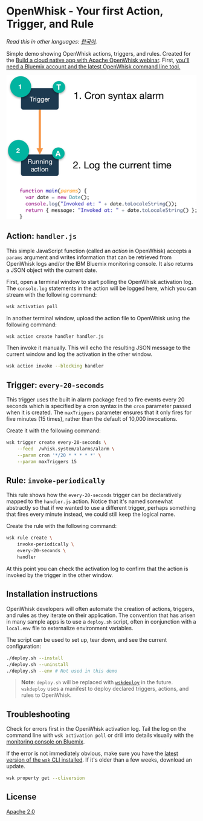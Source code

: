 # OpenWhisk - Your first Action, Trigger, and Rule

*Read this in other languages: [한국어](README-ko.md).*

Simple demo showing OpenWhisk actions, triggers, and rules. Created for the [Build a cloud native app with Apache OpenWhisk webinar](https://developer.ibm.com/tv/build-a-cloud-native-app-with-apache-openwhisk/). First, [you'll need a Bluemix account and the latest OpenWhisk command line tool.](/docs/OPENWHISK.md)

![High level diagram](demo-1.png)

## Action: `handler.js`

This simple JavaScript function (called an _action_ in OpenWhisk) accepts a `params` argument and writes information that can be retrieved from OpenWhisk logs and/or the IBM Bluemix monitoring console. It also returns a JSON object with the current date.

First, open a terminal window to start polling the OpenWhisk activation log. The `console.log` statements in the action will be logged here, which you can stream with the following command:

```bash
wsk activation poll
```

In another terminal window, upload the action file to OpenWhisk using the following command:

```bash
wsk action create handler handler.js
```

Then invoke it manually. This will echo the resulting JSON message to the current window and log the activation in the other window.

```bash
wsk action invoke --blocking handler
```

## Trigger: `every-20-seconds`

This trigger uses the built in alarm package feed to fire events every 20 seconds which is specified by a cron syntax in the `cron` parameter passed when it is created. The `maxTriggers` parameter ensures that it only fires for five minutes (15 times), rather than the default of 10,000 invocations.

Create it with the following command:

```bash
wsk trigger create every-20-seconds \
    --feed  /whisk.system/alarms/alarm \
    --param cron '*/20 * * * * *' \
    --param maxTriggers 15
```

## Rule: `invoke-periodically`

This rule shows how the `every-20-seconds` trigger can be declaratively mapped to the `handler.js` action. Notice that it's named somewhat abstractly so that if we wanted to use a different trigger, perhaps something that fires every minute instead, we could still keep the logical name.

Create the rule with the following command:

```bash
wsk rule create \
    invoke-periodically \
    every-20-seconds \
    handler
```

At this point you can check the activation log to confirm that the action is invoked by the trigger in the other window.

## Installation instructions

OpenWhisk developers will often automate the creation of actions, triggers, and rules as they iterate on their application. The convention that has arisen in many sample apps is to use a `deploy.sh` script, often in conjunction with a `local.env` file to externalize environment variables.

The script can be used to set up, tear down, and see the current configuration:

```bash
./deploy.sh --install
./deploy.sh --uninstall
./deploy.sh --env # Not used in this demo
```

> **Note**: `deploy.sh` will be replaced with [`wskdeploy`](https://github.com/openwhisk/openwhisk-wskdeploy) in the future. `wskdeploy` uses a manifest to deploy declared triggers, actions, and rules to OpenWhisk.

## Troubleshooting
Check for errors first in the OpenWhisk activation log. Tail the log on the command line with `wsk activation poll` or drill into details visually with the [monitoring console on Bluemix](https://console.ng.bluemix.net/openwhisk/dashboard).

If the error is not immediately obvious, make sure you have the [latest version of the `wsk` CLI installed](https://console.ng.bluemix.net/openwhisk/learn/cli). If it's older than a few weeks, download an update.
```bash
wsk property get --cliversion
```

## License
[Apache 2.0](LICENSE.txt)
